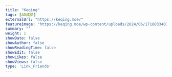 ```yaml
---
title: "Keqing"
tags: [AD成员]
externalUrl: "https://keqing.moe/"
featureimage: "https://keqing.moe/wp-content/uploads/2024/06/1718033403-%E5%88%BB%E6%99%B4%E7%94%9F%E8%B4%BA2.png"
summary: ""
weight: 1
showDate: false
showAuthor: false
showReadingTime: false
showEdit: false
showLikes: false
showViews: false
type: 'Link_Friends'
---
```

